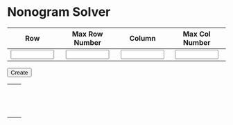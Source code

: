 # Nonogram Solver

|                       Row                        |                    Max Row Number                    |                      Column                      |                    Max Col Number                    |
| :----------------------------------------------: | :--------------------------------------------------: | :----------------------------------------------: | :--------------------------------------------------: |
| <input id="num_row" style="width:100px"></input> | <input id="num_row_max" style="width:100px"></input> | <input id="num_col" style="width:100px"></input> | <input id="num_col_max" style="width:100px"></input> |

<button id="create">Create</button>

<table><tr><td></td><td>
<table id="col_cond"></table>
</td></tr><tr><td>
<table id="row_cond"></table>
</td><td>
<table id="board"></table>
</td></tr></table>
